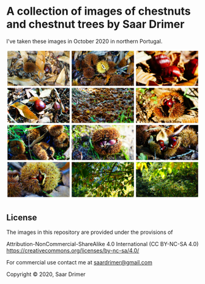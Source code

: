 # A collection of images of chestnuts and chestnut trees by Saar Drimer

I've taken these images in October 2020 in northern Portugal.

![montage](montage.jpg)

## License

The images in this repository are provided under the provisions of

Attribution-NonCommercial-ShareAlike 4.0 International (CC BY-NC-SA 4.0)  
https://creativecommons.org/licenses/by-nc-sa/4.0/

For commercial use contact me at saardrimer@gmail.com

Copyright © 2020, Saar Drimer
